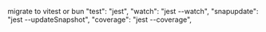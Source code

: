 migrate to vitest or bun
"test": "jest",
"watch": "jest --watch",
"snapupdate": "jest --updateSnapshot",
"coverage": "jest --coverage",
